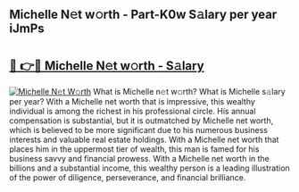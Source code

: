 ## Michelle N𝚎t w𝚘rth - Part-K0w S𝚊lary per year iJmPs

# <h2><a href="http://gc1alu.nevu.top/?p=Michelle">🔗 👉🔴 Michelle N𝚎t w𝚘rth - S𝚊lary</a></h2>

[![Michelle N𝚎t W𝚘rth](https://i.imgur.com/Oavwk0R.jpeg)](http://gc1alu.nevu.top/?p=Michelle)
What is Michelle n𝚎t w𝚘rth? What is Michelle s𝚊lary per year?
With a Michelle net worth that is impressive, this wealthy individual is among the richest in his professional circle. His annual compensation is substantial, but it is outmatched by Michelle net worth, which is believed to be more significant due to his numerous business interests and valuable real estate holdings. With a Michelle net worth that places him in the uppermost tier of wealth, this man is famed for his business savvy and financial prowess. With a Michelle net worth in the billions and a substantial income, this wealthy person is a leading illustration of the power of diligence, perseverance, and financial brilliance.
